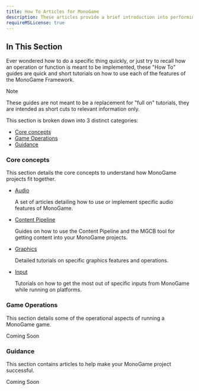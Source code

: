 ```yaml
---
title: How To Articles for MonoGame
description: These articles provide a brief introduction into performing some basic tasks in MonoGame.
requireMSLicense: true
---
```


## In This Section

Ever wondered how to do a specific thing quickly, or just try to recall how an operation or function is meant to be implemented, these "How To" guides are quick and short tutorials on how to use each of the features of the MonoGame Framework.

> [!NOTE]
> These guides are not meant to be a replacement for "full on" tutorials, they are intended as short cuts to relevant information only.

This section is broken down into 3 distinct categories:

* [Core concepts](#core-concepts)
* [Game Operations](#game-operations)
* [Guidance](#guidance)

### Core concepts

This section details the core concepts to understand how MonoGame projects fit together.

* [Audio](./audio/index.md)

  A set of articles detailing how to use or implement specific audio features of MonoGame.

* [Content Pipeline](./content_pipeline/index.md)

  Guides on how to use the Content Pipeline and the MGCB tool for getting content into your MonoGame projects.

* [Graphics](./graphics/index.md)

  Detailed tutorials on specific graphics features and operations.

* [Input](./input/index.md)

  Tutorials on how to get the most out of specific inputs from MonoGame while running on platforms.

### Game Operations

This section details some of the operational aspects of running a MonoGame game.

Coming Soon

### Guidance

This section contains articles to help make your MonoGame project successful.

Coming Soon
